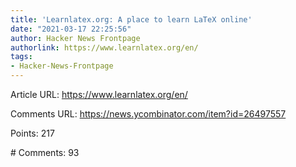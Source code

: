 ```yaml
---
title: 'Learnlatex.org: A place to learn LaTeX online'
date: "2021-03-17 22:25:56"
author: Hacker News Frontpage
authorlink: https://www.learnlatex.org/en/
tags:
- Hacker-News-Frontpage
---
```


<p>Article URL: <a href="https://www.learnlatex.org/en/">https://www.learnlatex.org/en/</a></p>
<p>Comments URL: <a href="https://news.ycombinator.com/item?id=26497557">https://news.ycombinator.com/item?id=26497557</a></p>
<p>Points: 217</p>
<p># Comments: 93</p>
